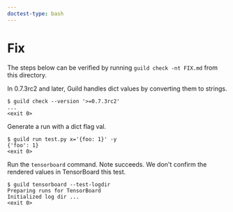 ```yaml
---
doctest-type: bash
---
```


# Fix

The steps below can be verified by running `guild check -nt FIX.md`
from this directory.

In 0.7.3rc2 and later, Guild handles dict values by converting them to
strings.

    $ guild check --version '>=0.7.3rc2'
    ...
    <exit 0>

Generate a run with a dict flag val.

    $ guild run test.py x='{foo: 1}' -y
    {'foo': 1}
    <exit 0>

Run the `tensorboard` command. Note succeeds. We don't confirm the
rendered values in TensorBoard this test.

    $ guild tensorboard --test-logdir
    Preparing runs for TensorBoard
    Initialized log dir ...
    <exit 0>
